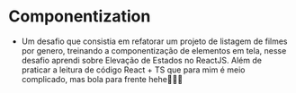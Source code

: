 # Componentization

* Um desafio que consistia em refatorar um projeto de listagem de filmes por genero, treinando a componentização de elementos em tela, nesse desafio aprendi sobre Elevação de Estados no ReactJS. Além de praticar a leitura de código React + TS que para mim é meio complicado, mas bola para frente hehe🚀🚀🚀
